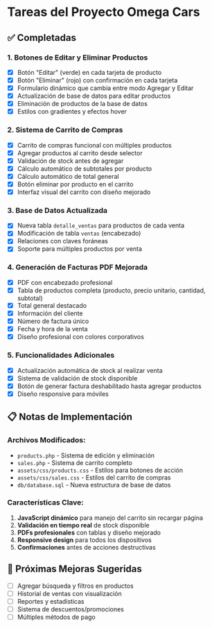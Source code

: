 # Tareas del Proyecto Omega Cars

## ✅ Completadas

### 1. Botones de Editar y Eliminar Productos
- [x] Botón "Editar" (verde) en cada tarjeta de producto
- [x] Botón "Eliminar" (rojo) con confirmación en cada tarjeta
- [x] Formulario dinámico que cambia entre modo Agregar y Editar
- [x] Actualización de base de datos para editar productos
- [x] Eliminación de productos de la base de datos
- [x] Estilos con gradientes y efectos hover

### 2. Sistema de Carrito de Compras
- [x] Carrito de compras funcional con múltiples productos
- [x] Agregar productos al carrito desde selector
- [x] Validación de stock antes de agregar
- [x] Cálculo automático de subtotales por producto
- [x] Cálculo automático de total general
- [x] Botón eliminar por producto en el carrito
- [x] Interfaz visual del carrito con diseño mejorado

### 3. Base de Datos Actualizada
- [x] Nueva tabla `detalle_ventas` para productos de cada venta
- [x] Modificación de tabla `ventas` (encabezado)
- [x] Relaciones con claves foráneas
- [x] Soporte para múltiples productos por venta

### 4. Generación de Facturas PDF Mejorada
- [x] PDF con encabezado profesional
- [x] Tabla de productos completa (producto, precio unitario, cantidad, subtotal)
- [x] Total general destacado
- [x] Información del cliente
- [x] Número de factura único
- [x] Fecha y hora de la venta
- [x] Diseño profesional con colores corporativos

### 5. Funcionalidades Adicionales
- [x] Actualización automática de stock al realizar venta
- [x] Sistema de validación de stock disponible
- [x] Botón de generar factura deshabilitado hasta agregar productos
- [x] Diseño responsive para móviles

## 📋 Notas de Implementación

### Archivos Modificados:
- `products.php` - Sistema de edición y eliminación
- `sales.php` - Sistema de carrito completo
- `assets/css/products.css` - Estilos para botones de acción
- `assets/css/sales.css` - Estilos del carrito de compras
- `db/database.sql` - Nueva estructura de base de datos

### Características Clave:
1. **JavaScript dinámico** para manejo del carrito sin recargar página
2. **Validación en tiempo real** de stock disponible
3. **PDFs profesionales** con tablas y diseño mejorado
4. **Responsive design** para todos los dispositivos
5. **Confirmaciones** antes de acciones destructivas

## 🔄 Próximas Mejoras Sugeridas
- [ ] Agregar búsqueda y filtros en productos
- [ ] Historial de ventas con visualización
- [ ] Reportes y estadísticas
- [ ] Sistema de descuentos/promociones
- [ ] Múltiples métodos de pago
